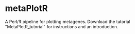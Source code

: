 # metaPlotR
A Perl/R pipeline for plotting metagenes.  Download the tutorial "MetaPlotR_tutorial" for instructions and an introduction.
